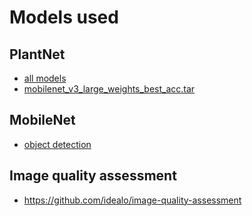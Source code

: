 # Models used

## PlantNet
- [all models](https://lab.plantnet.org/seafile/d/01ab6658dad6447c95ae/)
- [mobilenet_v3_large_weights_best_acc.tar](https://lab.plantnet.org/seafile/d/01ab6658dad6447c95ae/files/?p=%2Fmobilenet_v3_large_weights_best_acc.tar)

## MobileNet
- [object detection](https://github.com/chuanqi305/MobileNet-SSD)

## Image quality assessment
- https://github.com/idealo/image-quality-assessment